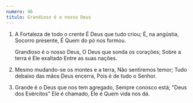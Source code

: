 ```yaml
---
numero: 46
titulo: Grandioso é o nosso Deus
---
```

1. A Fortaleza de todo o crente
   É Deus que tudo criou;
   É, na angústia, Socorro presente,
   É Quem do pó nos formou.

   Grandioso é o nosso Deus,
   O Deus que sonda os corações;
   Sobre a terra é Ele exaltado
   Entre as suas nações.

2. Mesmo mudando-se os montes e a terra,
   Não sentiremos temor;
   Tudo debaixo das mãos Deus encerra,
   Pois é de tudo o Senhor.

3. Grande é o Deus que nos tem agregado,
   Sempre conosco está;
   "Deus dos Exércitos" Ele é chamado,
   Ele é Quem vida nos dá.
